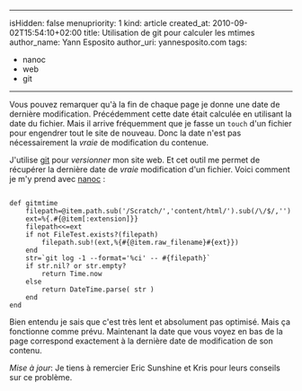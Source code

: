 -----
isHidden:       false
menupriority:   1
kind:           article
created_at:     2010-09-02T15:54:10+02:00
title: Utilisation de git pour calculer les mtimes
author_name: Yann Esposito
author_uri: yannesposito.com
tags:
  - nanoc
  - web
  - git
-----

Vous pouvez remarquer qu'à la fin de chaque page je donne une date de dernière modification.
Précédemment cette date était calculée en utilisant la date du fichier.
Mais il arrive fréquemment que je fasse un `touch` d'un fichier pour engendrer tout le site de nouveau.
Donc la date n'est pas nécessairement la _vraie_ de modification du contenue.

J'utilise [git](http://git-scm.org) pour _versionner_ mon site web.
Et cet outil me permet de récupérer la dernière date de _vraie_ modification d'un fichier.
Voici comment je m'y prend avec [nanoc](http://nanoc.stoneship.org) :

<code class="ruby" file="gitmtime.rb">
def gitmtime
    filepath=@item.path.sub('/Scratch/','content/html/').sub(/\/$/,'')
    ext=%{.#{@item[:extension]}}
    filepath<<=ext
    if not FileTest.exists?(filepath)
        filepath.sub!(ext,%{#{@item.raw_filename}#{ext}})
    end
    str=`git log -1 --format='%ci' -- #{filepath}`
    if str.nil? or str.empty?
        return Time.now
    else
        return DateTime.parse( str )
    end
end
</code>


Bien entendu je sais que c'est très lent et absolument pas optimisé.
Mais ça fonctionne comme prévu.
Maintenant la date que vous voyez en bas de la page correspond exactement à la dernière date de modification de son contenu.

_Mise à jour_:
Je tiens à remercier Eric Sunshine et Kris pour leurs conseils sur ce problème.

